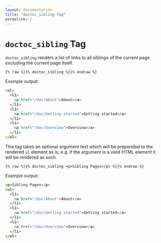 ```yaml
---
layout: documentation
title: "doctoc_sibling Tag"
permalink: /
---
```


# `doctoc_sibling` Tag

`doctoc_sibling` renders a list of links to all siblings of the current page excluding the current page itself.

```
{% raw %}{% doctoc_sibling %}{% endraw %}
```

Example output:

```html
<ul>
  <li>
    <a href="/doc/About">About</a>
  </li>
  <li>
    <a href="/doc/Getting started">Getting started</a>
  </li>
  <li>
    <a href="/doc/Overview">Overview</a>
  </li>
</ul>
```

This tag takes an optional argument text which will be prepended to the rendered `ul` element as is; e.g. if the argument is a valid HTML element it will be rendered as such.

```
{% raw %}{% doctoc_sibling <p>Sibling Pages</p> %}{% endraw %}
```

Example output:

```html
<p>Sibling Pages</p>
<ul>
  <li>
    <a href="/doc/About">About</a>
  </li>
  <li>
    <a href="/doc/Getting started">Getting started</a>
  </li>
  <li>
    <a href="/doc/Overview">Overview</a>
  </li>
</ul>
```
